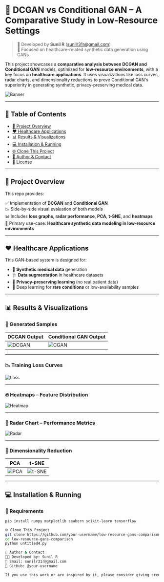 # 🧠 DCGAN vs Conditional GAN – A Comparative Study in Low-Resource Settings

> 🚀 Developed by **Sunil R** (sunilr31r@gmail.com)  
> 📍 Focused on healthcare-related synthetic data generation using GANs

This project showcases a **comparative analysis between DCGAN and Conditional GAN** models, optimized for **low-resource environments**, with a key focus on **healthcare applications**. It uses visualizations like loss curves, radar charts, and dimensionality reductions to prove Conditional GAN's superiority in generating synthetic, privacy-preserving medical data.

![Banner](results/banner.png)

---

## 📌 Table of Contents

- [🧠 Project Overview](#-project-overview)
- [❤️ Healthcare Applications](#️-healthcare-applications)
- [📊 Results & Visualizations](#-results--visualizations)
- [💻 Installation & Running](#-installation--running)
- [🌐 Clone This Project](#-clone-this-project)
- [👤 Author & Contact](#-author--contact)
- [📜 License](#-license)

---

## 🧠 Project Overview

This repo provides:

✅ Implementation of **DCGAN** and **Conditional GAN**  
📉 Side-by-side visual evaluation of both models  
📊 Includes **loss graphs**, **radar performance**, **PCA**, **t-SNE**, and **heatmaps**  
🧠 Primary use-case: **Healthcare synthetic data modeling in low-resource environments**

---

## ❤️ Healthcare Applications

This GAN-based system is designed for:

- 🧬 **Synthetic medical data** generation  
- 🩺 **Data augmentation** in healthcare datasets  
- 🔐 **Privacy-preserving learning** (no real patient data)  
- 🤖 Deep learning for **rare conditions** or low-availability samples

---

## 📊 Results & Visualizations

### 🎨 Generated Samples

| DCGAN Output | Conditional GAN Output |
|--------------|------------------------|
| ![DCGAN](results/dcgan_sample.png) | ![CGAN](results/cgan_sample.png) |

---

### 📉 Training Loss Curves

![Loss](results/loss_curve.png)

---

### 🔥 Heatmaps – Feature Distribution

![Heatmap](results/heatmap_comparison.png)

---

### 🧭 Radar Chart – Performance Metrics

![Radar](results/radar_chart.png)

---

### 🧬 Dimensionality Reduction

| PCA | t-SNE |
|-----|-------|
| ![PCA](results/pca_plot.png) | ![t-SNE](results/tsne_plot.png) |

---

## 💻 Installation & Running

### 🧰 Requirements

```bash
pip install numpy matplotlib seaborn scikit-learn tensorflow

🌐 Clone This Project
git clone https://github.com/your-username/low-resource-gans-comparison.git
cd low-resource-gans-comparison
python untitled4.py

👤 Author & Contact
👨‍💻 Developed by: Sunil R
📧 Email: sunilr31r@gmail.com
🔗 GitHub: @your-username

If you use this work or are inspired by it, please consider giving credit or dropping a thank-you email. 🙌

